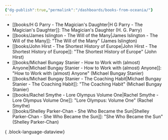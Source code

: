 ```yaml
---
{"dg-publish":true,"permalink":"/dashboards/books-from-oceania/"}
---
```



- [[books/H G Parry - The Magician's Daughter\|H G Parry - The Magician's Daughter]]: The Magician's Daughter (H. G. Parry)
- [[books/James Islington - The Will of the Many\|James Islington - The Will of the Many]]: "The Will of the Many" (James Islington)
- [[books/John Hirst - The Shortest History of Europe\|John Hirst - The Shortest History of Europe]]: "The Shortest History of Europe" (John Hirst)
- [[books/Michael Bungay Stanier - How to Work with (almost) Anyone\|Michael Bungay Stanier - How to Work with (almost) Anyone]]: "How to Work with (almost) Anyone" (Michael Bungay Stanier)
- [[books/Michael Bungay Stanier - The Coaching Habit\|Michael Bungay Stanier - The Coaching Habit]]: "The Coaching Habit" (Michael Bungay Stanier)
- [[books/Rachel Smythe - Lore Olympus Volume One\|Rachel Smythe - Lore Olympus Volume One]]: "Lore Olympus: Volume One" (Rachel Smythe)
- [[books/Shelley Parker-Chan - She Who Became the Sun\|Shelley Parker-Chan - She Who Became the Sun]]: "She Who Became the Sun" (Shelley Parker-Chan)

{ .block-language-dataview}